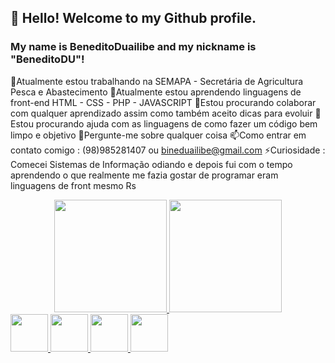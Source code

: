 ## 👋 Hello! Welcome to my Github profile.
### My name is BeneditoDuailibe and my nickname is "BeneditoDU"!


🔭Atualmente estou trabalhando na SEMAPA - Secretária de Agricultura Pesca e Abastecimento
🌱Atualmente estou aprendendo linguagens de front-end HTML - CSS - PHP - JAVASCRIPT
👯Estou procurando colaborar com qualquer aprendizado assim como também aceito dicas para evoluir
🤔Estou procurando ajuda com as linguagens de como fazer um código bem limpo e objetivo
💬Pergunte-me sobre qualquer coisa
📫Como entrar em contato comigo : (98)985281407 ou bineduailibe@gmail.com
⚡Curiosidade : Comecei Sistemas de Informação odiando e depois fui com o tempo aprendendo o que realmente me fazia gostar de programar eram linguagens de front mesmo Rs

<div align="center">
  <a href="https://github.com/BeneditoDU">
  <img height="180em" src="https://github-readme-stats.vercel.app/api?username=BeneditoDu&show_icons=true&theme=dracula&include_all_commits=true&count_private=true"/>
  <img height="180em" src="https://github-readme-stats.vercel.app/api/top-langs/?username=BeneditoDu&layout=compact&langs_count=7&theme=dracula"/>
</div>


<img src="https://cdn.jsdelivr.net/gh/devicons/devicon/icons/css3/css3-original-wordmark.svg" height="60" width="60">
<img src="https://cdn.jsdelivr.net/gh/devicons/devicon/icons/php/php-original.svg" height="60" width="60">
<img src="https://cdn.jsdelivr.net/gh/devicons/devicon/icons/html5/html5-original-wordmark.svg" height="60" width="60">
<img src="https://cdn.jsdelivr.net/gh/devicons/devicon/icons/javascript/javascript-original.svg" height="60" width="60">
